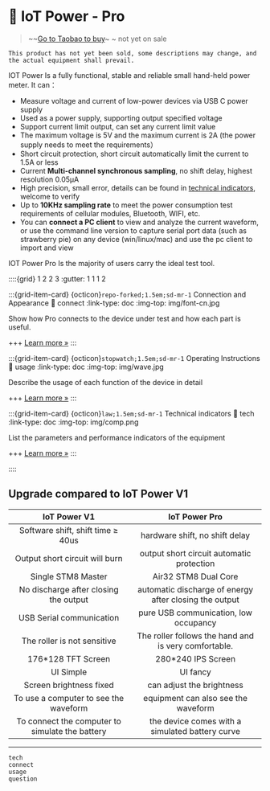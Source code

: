 # 🔋 IoT Power - Pro

> ~~[Go to Taobao to buy](https://luat.taobao.com/)~ ~ not yet on sale

```{warning}
This product has not yet been sold, some descriptions may change, and the actual equipment shall prevail.
```

IOT Power Is a fully functional, stable and reliable small hand-held power meter. It can：

- Measure voltage and current of low-power devices via USB C power supply
- Used as a power supply, supporting output specified voltage
- Support current limit output, can set any current limit value
- The maximum voltage is 5V and the maximum current is 2A (the power supply needs to meet the requirements）
- Short circuit protection, short circuit automatically limit the current to 1.5A or less
- Current **Multi-channel synchronous sampling**, no shift delay, highest resolution 0.05μA
- High precision, small error, details can be found in [technical indicators](https://wiki.luatos.org/iotpower/pro/tech.html), welcome to verify
- Up to **10KHz sampling rate** to meet the power consumption test requirements of cellular modules, Bluetooth, WIFI, etc.
- You can **connect a PC client** to view and analyze the current waveform, or use the command line version to capture serial port data (such as strawberry pie) on any device (win/linux/mac) and use the pc client to import and view

IOT Power Pro Is the majority of users carry the ideal test tool.

::::{grid} 1 2 2 3
:gutter: 1 1 1 2

:::{grid-item-card} {octicon}`repo-forked;1.5em;sd-mr-1` Connection and Appearance
:link: connect
:link-type: doc
:img-top: img/font-cn.jpg

Show how Pro connects to the device under test and how each part is useful.

+++
[Learn more »](connect)
:::

:::{grid-item-card} {octicon}`stopwatch;1.5em;sd-mr-1` Operating Instructions
:link: usage
:link-type: doc
:img-top: img/wave.jpg

Describe the usage of each function of the device in detail

+++
[Learn more »](usage)
:::

:::{grid-item-card} {octicon}`law;1.5em;sd-mr-1` Technical indicators
:link: tech
:link-type: doc
:img-top: img/comp.png

List the parameters and performance indicators of the equipment

+++
[Learn more »](tech)
:::

::::

## Upgrade compared to IoT Power V1

|      IoT Power V1       |     IoT Power Pro      |
| :---------------------: | :--------------------: |
| Software shift, shift time ≥ 40us | hardware shift, no shift delay  |
|    Output short circuit will burn | output short circuit automatic protection   |
|       Single STM8 Master | Air32 STM8 Dual Core     |
|   No discharge after closing the output | automatic discharge of energy after closing the output |
|      USB Serial communication | pure USB communication, low occupancy    |
|       The roller is not sensitive | The roller follows the hand and is very comfortable.   |
|      176*128 TFT Screen | 280*240 IPS Screen      |
|         UI Simple | UI fancy       |
|      Screen brightness fixed | can adjust the brightness       |
|     To use a computer to see the waveform | equipment can also see the waveform     |
|    To connect the computer to simulate the battery | the device comes with a simulated battery curve  |

---

```{toctree}
tech
connect
usage
question
```
